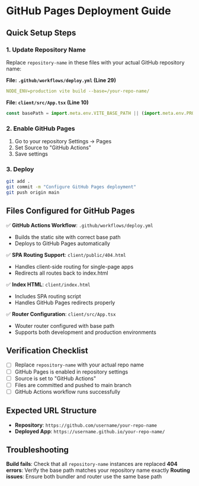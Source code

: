 # GitHub Pages Deployment Guide

## Quick Setup Steps

### 1. Update Repository Name
Replace `repository-name` in these files with your actual GitHub repository name:

**File: `.github/workflows/deploy.yml` (Line 29)**
```yaml
NODE_ENV=production vite build --base=/your-repo-name/
```

**File: `client/src/App.tsx` (Line 10)**
```javascript
const basePath = import.meta.env.VITE_BASE_PATH || (import.meta.env.PROD ? '/your-repo-name/' : '/');
```

### 2. Enable GitHub Pages
1. Go to your repository Settings → Pages
2. Set Source to "GitHub Actions"
3. Save settings

### 3. Deploy
```bash
git add .
git commit -m "Configure GitHub Pages deployment"
git push origin main
```

## Files Configured for GitHub Pages

✅ **GitHub Actions Workflow**: `.github/workflows/deploy.yml`
- Builds the static site with correct base path
- Deploys to GitHub Pages automatically

✅ **SPA Routing Support**: `client/public/404.html`
- Handles client-side routing for single-page apps
- Redirects all routes back to index.html

✅ **Index HTML**: `client/index.html`
- Includes SPA routing script
- Handles GitHub Pages redirects properly

✅ **Router Configuration**: `client/src/App.tsx`
- Wouter router configured with base path
- Supports both development and production environments

## Verification Checklist

- [ ] Replace `repository-name` with your actual repo name
- [ ] GitHub Pages is enabled in repository settings
- [ ] Source is set to "GitHub Actions"
- [ ] Files are committed and pushed to main branch
- [ ] GitHub Actions workflow runs successfully

## Expected URL Structure

- **Repository**: `https://github.com/username/your-repo-name`
- **Deployed App**: `https://username.github.io/your-repo-name/`

## Troubleshooting

**Build fails**: Check that all `repository-name` instances are replaced
**404 errors**: Verify the base path matches your repository name exactly
**Routing issues**: Ensure both bundler and router use the same base path